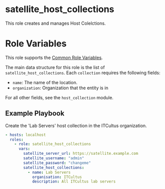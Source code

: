 # satellite_host_collections

This role creates and manages Host Colelctions.

# Role Variables

This role supports the [Common Role Variables](https://github.com/theforeman/foreman-ansible-modules/blob/develop/README.md#common-role-variables).

The main data structure for this role is the list of `satellite_host_collections`. Each `collection` requires the following fields:

- `name`: The name of the location.
- `organization`: Organization that the entity is in

For all other fields, see the `host_collection` module.

## Example Playbook

Create the 'Lab Servers' host collection in the ITCultus organization.

```yaml
- hosts: localhost
  roles:
    - role: satellite_host_collections
      vars:
        satellite_server_url: https://satellite.example.com
        satellite_username: "admin"
        satellite_password: "changeme"
        satellite_host_collections:
          - name: Lab Servers
            organisation: ITCultus
            description: All ITCultus lab servers
```
